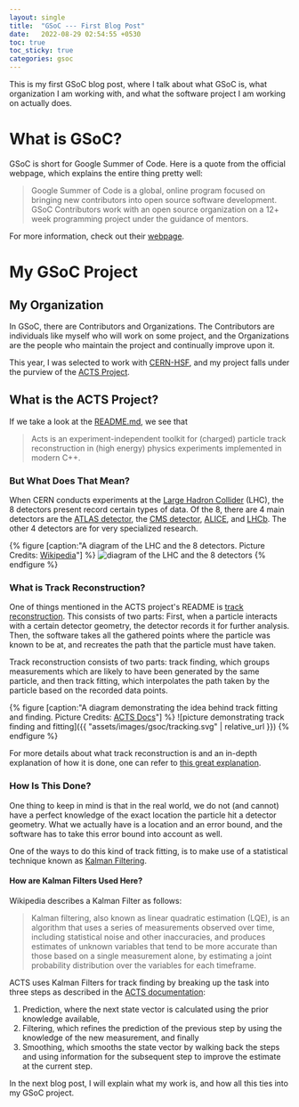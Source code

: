 ```yaml
---
layout: single 
title:  "GSoC --- First Blog Post"
date:   2022-08-29 02:54:55 +0530
toc: true
toc_sticky: true
categories: gsoc
---
```


This is my first GSoC blog post, where I talk about what GSoC is, what organization I am working with, and what the software project I am working on actually does.

# What is GSoC?

GSoC is short for Google Summer of Code. Here is a quote from the official webpage, which explains the entire thing pretty well:
> Google Summer of Code is a global, online program focused on bringing new contributors into open source software development. GSoC Contributors work with an open source organization on a 12+ week programming project under the guidance of mentors.

For more information, check out their [webpage](https://summerofcode.withgoogle.com/).

# My GSoC Project

## My Organization

In GSoC, there are Contributors and Organizations. The Contributors are individuals like myself who will work on some project, and the Organizations are the people who maintain the project and continually improve upon it.

This year, I was selected to work with [CERN-HSF](https://summerofcode.withgoogle.com/programs/2022/organizations/cern-hsf), and my project falls under the purview of the [ACTS Project](https://github.com/acts-project/acts).

## What is the ACTS Project?

If we take a look at the [README.md](https://github.com/acts-project/acts/blob/main/README.md), we see that
> Acts is an experiment-independent toolkit for (charged) particle track reconstruction in (high energy) physics experiments implemented in modern C++.

### But What Does That Mean?

When CERN conducts experiments at the [Large Hadron Collider](https://home.cern/science/accelerators/large-hadron-collider) (LHC), the 8 detectors present record certain types of data. Of the 8, there are 4 main detectors are the [ATLAS detector](https://atlas.cern/), the [CMS detector](https://cms.cern/detector), [ALICE](https://home.cern/science/experiments/alice), and [LHCb](https://home.cern/science/experiments/lhcb). The other 4 detectors are for very specialized research.

{% figure  [caption:"A diagram of the LHC and the 8 detectors. Picture Credits: [Wikipedia](https://en.wikipedia.org/wiki/Large_Hadron_Collider#/media/File:LHC.svg)"] %}
![diagram of the LHC and the 8 detectors](https://upload.wikimedia.org/wikipedia/commons/7/74/LHC.svg)
{% endfigure %}

### What is Track Reconstruction?

One of things mentioned in the ACTS project's README is [track reconstruction](https://en.wikipedia.org/wiki/Tracking_(particle_physics)). This consists of two parts: First, when a particle interacts with a certain detector geometry, the detector records it for further analysis. Then, the software takes all the gathered points where the particle was known to be at, and recreates the path that the particle must have taken.

Track reconstruction consists of two parts: track finding, which groups measurements which are likely to have been generated by the same particle, and then track fitting, which interpolates the path taken by the particle based on the recorded data points.

{% figure [caption:"A diagram demonstrating the idea behind track fitting and finding. Picture Credits: [ACTS Docs](https://github.com/acts-project/acts/blob/4e2c89078fab78e28f1e9f7a03118823c50b0119/docs/figures/tracking/tracking.svg)"] %}
![picture demonstrating track finding and fitting]({{ "assets/images/gsoc/tracking.svg" | relative_url }})
{% endfigure %}

For more details about what track reconstruction is and an in-depth explanation of how it is done, one can refer to [this great explanation](https://acts.readthedocs.io/en/latest/tracking.html).

### How Is This Done?

One thing to keep in mind is that in the real world, we do not (and cannot) have a perfect knowledge of the exact location the particle hit a detector geometry. What we actually have is a location and an error bound, and the software has to take this error bound into account as well.

One of the ways to do this kind of track fitting, is to make use of a statistical technique known as [Kalman Filtering](https://en.wikipedia.org/wiki/Kalman_filter).

#### How are Kalman Filters Used Here?
Wikipedia describes a Kalman Filter as follows:
> Kalman filtering, also known as linear quadratic estimation (LQE), is an algorithm that uses a series of measurements observed over time, including statistical noise and other inaccuracies, and produces estimates of unknown variables that tend to be more accurate than those based on a single measurement alone, by estimating a joint probability distribution over the variables for each timeframe.

ACTS uses Kalman Filters for track finding by breaking up the task into three steps as described in the [ACTS documentation](https://acts.readthedocs.io/en/latest/tracking.html#kalman-formalism-and-kalman-track-fitter):
1. Prediction, where the next state vector is calculated using the prior knowledge available,
2. Filtering, which refines the prediction of the previous step by using the knowledge of the new measurement, and finally
3. Smoothing, which smooths the state vector by walking back the steps and using information for the subsequent step to improve the estimate at the current step.

In the next blog post, I will explain what my work is, and how all this ties into my GSoC project.
